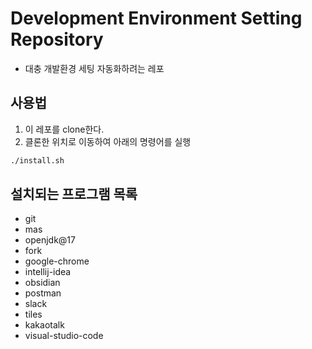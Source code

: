 # Development Environment Setting Repository

- 대충 개발환경 세팅 자동화하려는 레포

## 사용법
1. 이 레포를 clone한다.
2. 클론한 위치로 이동하여 아래의 명령어를 실행

```sh
./install.sh
```
## 설치되는 프로그램 목록
- git 
- mas
- openjdk@17
- fork
- google-chrome
- intellij-idea
- obsidian
- postman
- slack
- tiles
- kakaotalk
- visual-studio-code